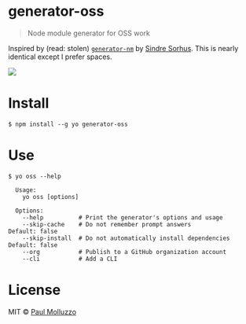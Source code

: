 # generator-oss

> Node module generator for OSS work

Inspired by (read: stolen) [`generator-nm`](https://github.com/sindresorhus/generator-nm) by [Sindre Sorhus](https://sindresorhus.com/). This is nearly identical except I prefer spaces.

![](https://media.giphy.com/media/3ofT5Qj27XhgllmRvG/giphy.gif)

# Install

```
$ npm install --g yo generator-oss
```

# Use

```
$ yo oss --help

  Usage:
    yo oss [options]

  Options:
    --help          # Print the generator's options and usage
    --skip-cache    # Do not remember prompt answers                      Default: false
    --skip-install  # Do not automatically install dependencies           Default: false
    --org           # Publish to a GitHub organization account
    --cli           # Add a CLI
```

# License

MIT © [Paul Molluzzo](https://paul.molluzzo.com)
